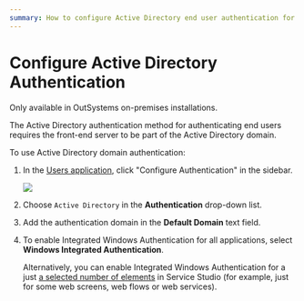 ```yaml
---
summary: How to configure Active Directory end user authentication for your applications.
---
```


# Configure Active Directory Authentication

<div class="info">

Only available in OutSystems on-premises installations.

</div>

The Active Directory authentication method for authenticating end users requires the front-end server to be part of the Active Directory domain.

To use Active Directory domain authentication:

1. In the [Users application](<../accessing-users.md>), click "Configure Authentication" in the sidebar.

    ![](<images/users-auth-active-directory.png>)

1. Choose `Active Directory` in the **Authentication** drop-down list.

1. Add the authentication domain in the **Default Domain** text field.

1. To enable Integrated Windows Authentication for all applications, select **Windows Integrated Authentication**.

    Alternatively, you can enable Integrated Windows Authentication for a just [a selected number of elements](integrated-authentication.md) in Service Studio (for example, just for some web screens, web flows or web services).
